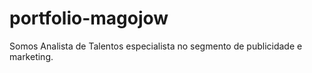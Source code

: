 # portfolio-magojow
Somos Analista de Talentos  especialista no segmento de publicidade e marketing.
